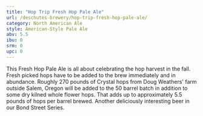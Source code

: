 ```yaml
---
title: "Hop Trip Fresh Hop Pale Ale"
url: /deschutes-brewery/hop-trip-fresh-hop-pale-ale/
category: North American Ale
style: American-Style Pale Ale
abv: 5.5
ibu: 0
srm: 0
upc: 0
---
```

This Fresh Hop Pale Ale is all about celebrating the hop harvest in the fall.  Fresh picked hops have to be added to the brew immediately and in abundance.  Roughly 270 pounds of Crystal hops from Doug Weathers' farm outside Salem, Oregon will be added to the 50 barrel batch in addition to some dry kilned whole flower hops.  That adds up to approximately 5.5 pounds of hops per barrel brewed.  Another deliciously interesting beer in our Bond Street Series.
